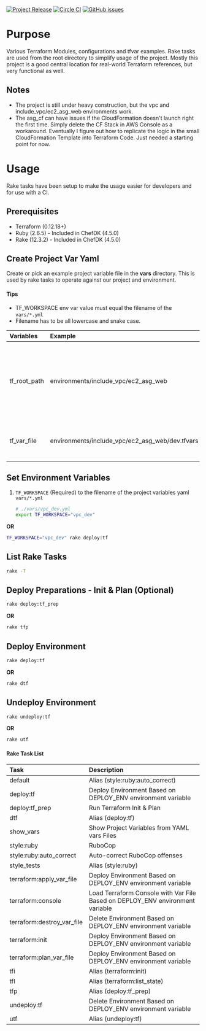[![Project Release](https://img.shields.io/badge/release-v1.0.0-blue.svg)](https://github.com/bonusbits/terraform_aws_orchestrator)
[![Circle CI](https://circleci.com/gh/bonusbits/terraform_aws_orchestrator/tree/master.svg?style=shield)](https://circleci.com/gh/bonusbits/terraform_aws_orchestrator/tree/master)
[![GitHub issues](https://img.shields.io/github/issues/bonusbits/terraform_aws_orchestrator.svg)](https://github.com/bonusbits/terraform_aws_orchestrator/issues)

# Purpose
Various Terraform Modules, configurations and tfvar examples. Rake tasks are used from the root directory to simplify usage of the project. Mostly this project is a good central location for real-world Terraform references, but very functional as well.

## Notes
 * The project is still under heavy construction, but the vpc and include_vpc/ec2_asg_web environments work. 
 * The asg_cf can have issues if the CloudFormation doesn't launch right the first time. Simply delete the CF Stack in AWS Console as a workaround. Eventually I figure out how to replicate the logic in the small CloudFormation Template into Terraform Code. Just needed a starting point for now.

# Usage
Rake tasks have been setup to make the usage easier for developers and for use with a CI.

## Prerequisites
* Terraform (0.12.18+)
* Ruby (2.6.5) - Included in ChefDK (4.5.0)
* Rake (12.3.2) - Included in ChefDK (4.5.0)

## Create Project Var Yaml
Create or pick an example project variable file in the **vars** directory. This is used by rake tasks to operate against our project and environment.

#### Tips
* TF_WORKSPACE env var value must equal the filename of the ```vars/*.yml```
* Filename has to be all lowercase and snake case.

| Variables | Example | Description |
| :--- | :--- | :--- |
| tf_root_path | environments/include_vpc/ec2_asg_web | Where the main.tf, outputs.tf and variables.tf files are that pick which modules to use.
| tf_var_file | environments/include_vpc/ec2_asg_web/dev.tfvars | Specific Terraform variables that are fed to modules.

## Set Environment Variables
1. ```TF_WORKSPACE``` (Required) to the filename of the project variables yaml ```vars/*.yml```<br>
    ```bash
    # ./vars/vpc_dev.yml
    export TF_WORKSPACE="vpc_dev"
    ```
**OR**
```bash
TF_WORKSPACE="vpc_dev" rake deploy:tf
```


## List Rake Tasks
```bash
rake -T
```

## Deploy Preparations - Init & Plan (Optional)
```bash
rake deploy:tf_prep
```
**OR**
```bash
rake tfp
```

## Deploy Environment
```bash
rake deploy:tf
```
**OR**
```bash
rake dtf
```

## Undeploy Environment
```bash
rake undeploy:tf
```
**OR**
```bash
rake utf
```

#### Rake Task List
| Task | Description |
| :--- | :--- |
| default                     | Alias (style:ruby:auto_correct) |
| deploy:tf                   | Deploy Environment Based on DEPLOY_ENV environment variable |
| deploy:tf_prep              | Run Terraform Init & Plan |
| dtf                         | Alias (deploy:tf) |
| show_vars                   | Show Project Variables from YAML vars Files |
| style:ruby                  | RuboCop |
| style:ruby:auto_correct     | Auto-correct RuboCop offenses |
| style_tests                 | Alias (style:ruby) |
| terraform:apply_var_file    | Deploy Environment Based on DEPLOY_ENV environment variable |
| terraform:console           | Load Terraform Console with Var File Based on DEPLOY_ENV environment variable |
| terraform:destroy_var_file  | Delete Environment Based on DEPLOY_ENV environment variable |
| terraform:init              | Deploy Environment Based on DEPLOY_ENV environment variable |
| terraform:plan_var_file     | Deploy Environment Based on DEPLOY_ENV environment variable |
| tfi                         | Alias (terraform:init) |
| tfl                         | Alias (terraform:list_state) |
| tfp                         | Alias (deploy:tf_prep) |
| undeploy:tf                 | Delete Environment Based on DEPLOY_ENV environment variable |
| utf                         | Alias (undeploy:tf) |